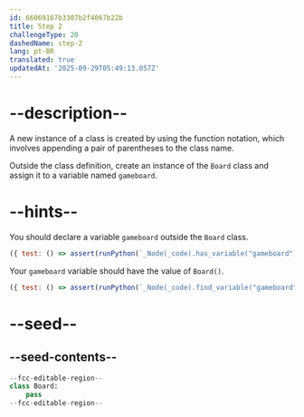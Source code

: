 ```yaml
---
id: 66069167b3307b2f4067b22b
title: Step 2
challengeType: 20
dashedName: step-2
lang: pt-BR
translated: true
updatedAt: '2025-09-29T05:49:13.057Z'
---
```


# --description--

A new instance of a class is created by using the function notation, which involves appending a pair of parentheses to the class name.

Outside the class definition, create an instance of the `Board` class and assign it to a variable named `gameboard`.

# --hints--

You should declare a variable `gameboard` outside the `Board` class.

```js
({ test: () => assert(runPython(`_Node(_code).has_variable("gameboard")`)) })
```

Your `gameboard` variable should have the value of `Board()`.

```js
({ test: () => assert(runPython(`_Node(_code).find_variable("gameboard").is_equivalent("gameboard = Board()")`)) })
```

# --seed--

## --seed-contents--

```py
--fcc-editable-region--
class Board:
    pass
--fcc-editable-region--
```
